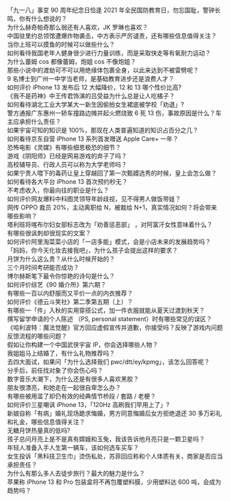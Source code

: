 「九一八」事变 90 周年纪念日恰逢 2021 年全民国防教育日，勿忘国耻，警钟长鸣，你有什么想说的？  
为什么赫奇帕奇那么弱还有人喜欢，JK 罗琳也喜欢？  
中国驻里约总领馆遭爆炸物袭击，中方表示严厉谴责，还有哪些信息值得关注？  
当你上班可以摸鱼的时候可以做些什么？  
如何看待我国老年人健身很少进行力量训练，而是采取快走等有氧耐力运动？  
为什么蕾姆 cos 都像蕾姆，炮姐 cos 不像炮姐？  
那些小说中的渡劫可不可以用绝缘体包裹全身，以此来达到不被雷劈呢？  
9 名博士到广州一中学当老师，是基础教育进步还是浪费人才？  
如何评价 iPhone 13 发布后 12 大幅降价，12 和 13 哪个性价比高?  
《我不是药神》中王传君饰演的吕受益为什么总是让人吃橘子？  
如何看待湖北工业大学某大一新生因偷拍女生裙底被学校「劝退」?  
警方通报广东惠州一轿车撞路边摊并起火燃烧致 6 死 13 伤，事故原因是什么？车主应承担什么责任？  
如果宇宙可知的知识是 100%，那现在人类普遍知道的知识占百分之几？  
如何看待京东自营 iPhone 13 系列首发赠送 Apple Care+ 一年？  
恐怖电影《灵媒》有哪些细思极恐的细节？  
游戏《阴阳师》已经是网易游戏的弃子了吗？  
高校辅导员、行政人员可以称为大学老师吗？  
如果宁贵人喂下的毒药让皇上穿越回了第一次甄嬛选秀的时候，皇上会怎么做？  
如何看待各大平台 iPhone 13 首次预约秒无？  
不考虑收入，你最向往的职业是什么？  
如何评价网友爆料中科图灵领导年龄歧视，见不得男人做饭带娃？  
网传 OPPO 裁员 20%，主动离职给 N，被裁给 N+1，真实情况如何？将会带来哪些影响？  
塔利班将喀布尔妇女部标志改为「劝善惩恶部」 ，对阿富汗女性意味着什么？  
有哪些很讽刺却很现实的文案？  
如何评价阿里淘菜菜小店的「一店多能」模式，会是小店未来的发展趋势吗？  
「妈妈，你今天化妆去接我吧」，为什么孩子会提出这样的要求？  
月饼为什么这么贵？从什么时候开始的？  
三个月时间考研能否成功？  
博尔赫斯笔下最令你惊艳的诗句是什么？  
如何评价综艺《90 婚介所》第六期？  
有哪些一百以内舒服而又平价一点的内衣推荐？  
如何评价《德云斗笑社》第二季第五期（上）？  
有哪些一「件」入秋的实用穿搭公式，加一件衣服就能从夏天过渡到秋天？  
撰写留学申请的个人陈述 （PS, personal statement）时有哪些常见的误区？  
《哈利波特：魔法觉醒》官方回应虚假宣传并道歉，你接受吗？反映了游戏内问题反馈流程的哪些问题？  
假如让你构建一个中国武侠宇宙 IP，你会选择哪些人物？  
我姐姐马上结婚了，有什么礼物推荐吗？  
去四大面试，如果问「为什么选择我们 pwc/dtt/ey/kpmg」，该怎么回答呢？  
分手后，前任找对象了你会伤心吗？  
数字音乐大潮下，为什么还是有很多人喜欢黑胶？  
朋友很漂亮，和她走在一起很自卑怎么办？  
有哪些被用滥了却仍有效的经典情节桥段 / 套路 / 老梗？  
如何评价三星嘲讽 iPhone 13，「120Hz 高刷我们早用上了」?  
新娘自称「有病」婚礼现场跪求悔婚，男方同意悔婚后女方拒绝退还 30 多万彩礼和礼金，哪些信息值得关注？  
无糖月饼热量真的低吗?  
孩子总问月亮上是不是真有嫦娥和玉兔，我该告诉他月亮只是一颗卫星吗？  
年轻人准备入手人生第一辆车，该如何选车买车？  
女生投诉「黑科技卫生巾」烫伤私处，苏菲回应称和个人体质有关，商家是否应当承担责任？  
为什么有那么多人去徒步旅行？最大的魅力是什么？  
苹果称 iPhone 13 和 Pro 包装盒将不再包覆塑料膜，少用塑料达 600 吨，会成为趋势吗？  
